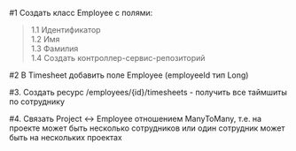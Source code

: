 #1 Создать класс Employee с полями:
> 1.1 Идентификатор <br>
> 1.2 Имя <br> 
> 1.3 Фамилия <br> 
> 1.4 Создать контроллер-сервис-репозиторий

#2 В Timesheet добавить поле Employee (employeeId тип Long)

#3. Создать ресурс /employees/{id}/timesheets - получить все таймшиты по сотруднику

#4. Связать Project <-> Employee отношением ManyToMany, т.е. на проекте может быть несколько сотрудников
или один сотрудник может быть на нескольких проектах
